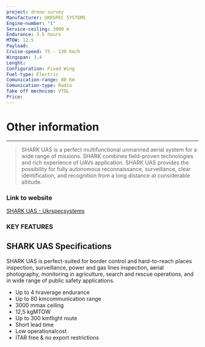 ```yaml
---
project: drone survey
Manufacturer: UKRSPEC SYSTEMS
Engine-number: "1"
Service-ceiling: 3000 m
Endurance: 3.5 hours
MTOW: 12.5
Payload: 
Cruise-speed: 75 - 130 Km/h
Wingspan: 3.4
Lenght: 
Configuration: Fixed Wing
Fuel-type: Electric
Comunication-range: 80 Km
Comunication-type: Radio
Take off mechnism: VTOL
Price:
---
```

# Other information
---
>  SHARK UAS is a perfect multifunctional unmanned aerial system for a wide range of missions. SHARK combines field-proven technologies and rich experience of UAVs application. SHARK UAS provides the possibility for fully autonomous reconnaissance, surveillance, clear identification, and recognition from a long distance at considerable altitude.
### Link to website
[SHARK UAS - Ukrspecsystems](https://ukrspecsystems.com/drones/shark-uas)
### KEY FEATURES  
## SHARK UAS Specifications

SHARK UAS is perfect-suited for border control and hard-to-reach places inspection, surveillance, power and gas lines inspection, aerial photography, monitoring in agriculture, search and rescue operations, and in wide range of public safety applications.

* Up to 4 hraverage endurance
* Up to 80 kmcommunication range
* 3000 mmax ceiling
* 12,5 kgMTOW
* Up to 300 kmflight route
* Short lead time
* Low operationalcost
* ITAR free & no export restrictions